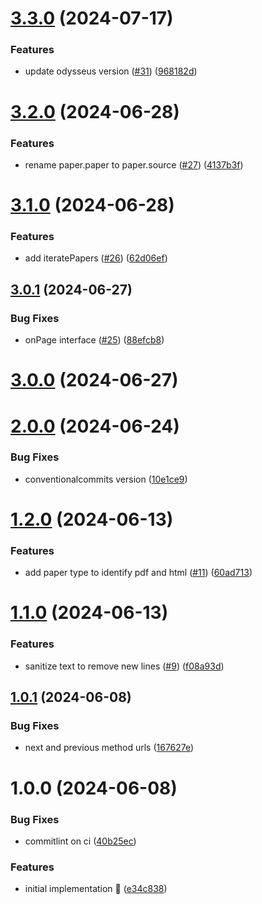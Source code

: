 # [3.3.0](https://github.com/rpidanny/google-scholar/compare/v3.2.0...v3.3.0) (2024-07-17)


### Features

* update odysseus version ([#31](https://github.com/rpidanny/google-scholar/issues/31)) ([968182d](https://github.com/rpidanny/google-scholar/commit/968182d6221e00dbc7004cb008bb9902bf7b980c))

# [3.2.0](https://github.com/rpidanny/google-scholar/compare/v3.1.0...v3.2.0) (2024-06-28)


### Features

* rename paper.paper to paper.source ([#27](https://github.com/rpidanny/google-scholar/issues/27)) ([4137b3f](https://github.com/rpidanny/google-scholar/commit/4137b3f692173954f4c2635ae6b97ffa06f364a4))

# [3.1.0](https://github.com/rpidanny/google-scholar/compare/v3.0.1...v3.1.0) (2024-06-28)


### Features

* add iteratePapers ([#26](https://github.com/rpidanny/google-scholar/issues/26)) ([62d06ef](https://github.com/rpidanny/google-scholar/commit/62d06efa0438cc4a8ef42516f04b66cb4a83c8ad))

## [3.0.1](https://github.com/rpidanny/google-scholar/compare/v3.0.0...v3.0.1) (2024-06-27)


### Bug Fixes

* onPage interface ([#25](https://github.com/rpidanny/google-scholar/issues/25)) ([88efcb8](https://github.com/rpidanny/google-scholar/commit/88efcb8b9632515f4b3118c1fc566d8be3090fe6))

# [3.0.0](https://github.com/rpidanny/google-scholar/compare/v2.0.0...v3.0.0) (2024-06-27)

# [2.0.0](https://github.com/rpidanny/google-scholar/compare/v1.2.0...v2.0.0) (2024-06-24)


### Bug Fixes

* conventionalcommits version ([10e1ce9](https://github.com/rpidanny/google-scholar/commit/10e1ce98b8af3a76d632d2916a6234c9b0f32d63))

# [1.2.0](https://github.com/rpidanny/google-scholar/compare/v1.1.0...v1.2.0) (2024-06-13)


### Features

* add paper type to identify pdf and html ([#11](https://github.com/rpidanny/google-scholar/issues/11)) ([60ad713](https://github.com/rpidanny/google-scholar/commit/60ad713c028cb42e6127df80f9219d0d37b41269))

# [1.1.0](https://github.com/rpidanny/google-scholar/compare/v1.0.1...v1.1.0) (2024-06-13)


### Features

* sanitize text to remove new lines ([#9](https://github.com/rpidanny/google-scholar/issues/9)) ([f08a93d](https://github.com/rpidanny/google-scholar/commit/f08a93d996e27c976644e50c306c2e2808f416f2))

## [1.0.1](https://github.com/rpidanny/google-scholar/compare/v1.0.0...v1.0.1) (2024-06-08)


### Bug Fixes

* next and previous method urls ([167627e](https://github.com/rpidanny/google-scholar/commit/167627e30e1216dfb7f7a1fdb3d822710a55641c))

# 1.0.0 (2024-06-08)


### Bug Fixes

* commitlint on ci ([40b25ec](https://github.com/rpidanny/google-scholar/commit/40b25ec113a1e2f91a9fb51189010c57ae3733bb))


### Features

* initial implementation 🚀 ([e34c838](https://github.com/rpidanny/google-scholar/commit/e34c838c7a3b9ee3cef0d2aa0d352c6ecab945f0))
